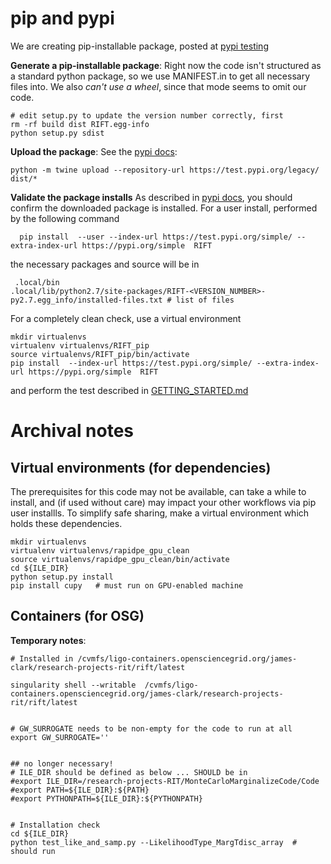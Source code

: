 

# pip  and pypi 

We are creating pip-installable package, posted at [pypi testing](https://test.pypi.org/project/RIFT/)


**Generate a pip-installable package**: Right now the code isn't structured as a standard python package, so we use MANIFEST.in to get all necessary files into.  We also *can't use a wheel*, since that mode  seems to omit our code.

```
# edit setup.py to update the version number correctly, first
rm -rf build dist RIFT.egg-info
python setup.py sdist
```

**Upload the package**: See the [pypi docs](https://packaging.python.org/guides/using-testpypi/):
```
python -m twine upload --repository-url https://test.pypi.org/legacy/ dist/*
```

**Validate the package installs** As described in [pypi docs](https://packaging.python.org/guides/using-testpypi/), you should confirm the downloaded package is installed.  For a user install, performed by the following command
```
  pip install  --user --index-url https://test.pypi.org/simple/ --extra-index-url https://pypi.org/simple  RIFT
 ``` 
the necessary packages and source will be in 
```
 .local/bin
.local/lib/python2.7/site-packages/RIFT-<VERSION_NUMBER>-py2.7.egg_info/installed-files.txt # list of files
```

For a completely clean check, use a virtual environment
```
mkdir virtualenvs
virtualenv virtualenvs/RIFT_pip
source virtualenvs/RIFT_pip/bin/activate
pip install  --index-url https://test.pypi.org/simple/ --extra-index-url https://pypi.org/simple  RIFT
```
and perform the test described in [GETTING_STARTED.md](GETTING_STARTED.md)

# Archival notes

## Virtual environments (for dependencies)
The prerequisites for this code may not be available, can take a while to install, and (if used without care) may impact your other workflows via pip user installls.
To simplify safe sharing, make a virtual environment which holds these dependencies.

```
mkdir virtualenvs
virtualenv virtualenvs/rapidpe_gpu_clean
source virtualenvs/rapidpe_gpu_clean/bin/activate
cd ${ILE_DIR}
python setup.py install 
pip install cupy   # must run on GPU-enabled machine
```

## Containers (for OSG)

**Temporary notes**: 

```
# Installed in /cvmfs/ligo-containers.opensciencegrid.org/james-clark/research-projects-rit/rift/latest

singularity shell --writable  /cvmfs/ligo-containers.opensciencegrid.org/james-clark/research-projects-rit/rift/latest


# GW_SURROGATE needs to be non-empty for the code to run at all
export GW_SURROGATE=''


## no longer necessary!
# ILE_DIR should be defined as below ... SHOULD be in 
#export ILE_DIR=/research-projects-RIT/MonteCarloMarginalizeCode/Code
#export PATH=${ILE_DIR}:${PATH}
#export PYTHONPATH=${ILE_DIR}:${PYTHONPATH}


# Installation check
cd ${ILE_DIR}
python test_like_and_samp.py --LikelihoodType_MargTdisc_array  # should run
```
